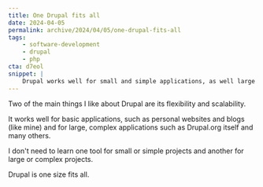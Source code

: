 ```yaml
---
title: One Drupal fits all
date: 2024-04-05
permalink: archive/2024/04/05/one-drupal-fits-all
tags:
    - software-development
    - drupal
    - php
cta: d7eol
snippet: |
    Drupal works well for small and simple applications, as well large and compex applications.
---
```


Two of the main things I like about Drupal are its flexibility and scalability.

It works well for basic applications, such as personal websites and blogs (like mine) and for large, complex applications such as Drupal.org itself and many others.

I don't need to learn one tool for small or simple projects and another for large or complex projects.

Drupal is one size fits all.
